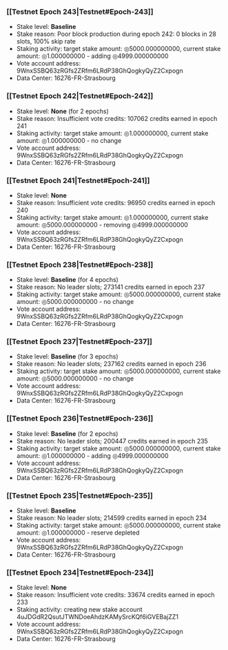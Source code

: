 ### [[Testnet Epoch 243|Testnet#Epoch-243]]
* Stake level: **Baseline**
* Stake reason: Poor block production during epoch 242: 0 blocks in 28 slots, 100% skip rate
* Staking activity: target stake amount: ◎5000.000000000, current stake amount: ◎1.000000000 - adding ◎4999.000000000
* Vote account address: 9WnxSSBQ63zRGfs2ZRfm6LRdP38GhQogkyQyZ2Cxpogn
* Data Center: 16276-FR-Strasbourg
### [[Testnet Epoch 242|Testnet#Epoch-242]]
* Stake level: **None** (for 2 epochs)
* Stake reason: Insufficient vote credits: 107062 credits earned in epoch 241
* Staking activity: target stake amount: ◎1.000000000, current stake amount: ◎1.000000000 - no change
* Vote account address: 9WnxSSBQ63zRGfs2ZRfm6LRdP38GhQogkyQyZ2Cxpogn
* Data Center: 16276-FR-Strasbourg
### [[Testnet Epoch 241|Testnet#Epoch-241]]
* Stake level: **None**
* Stake reason: Insufficient vote credits: 96950 credits earned in epoch 240
* Staking activity: target stake amount: ◎1.000000000, current stake amount: ◎5000.000000000 - removing ◎4999.000000000
* Vote account address: 9WnxSSBQ63zRGfs2ZRfm6LRdP38GhQogkyQyZ2Cxpogn
* Data Center: 16276-FR-Strasbourg
### [[Testnet Epoch 238|Testnet#Epoch-238]]
* Stake level: **Baseline** (for 4 epochs)
* Stake reason: No leader slots; 273141 credits earned in epoch 237
* Staking activity: target stake amount: ◎5000.000000000, current stake amount: ◎5000.000000000 - no change
* Vote account address: 9WnxSSBQ63zRGfs2ZRfm6LRdP38GhQogkyQyZ2Cxpogn
* Data Center: 16276-FR-Strasbourg
### [[Testnet Epoch 237|Testnet#Epoch-237]]
* Stake level: **Baseline** (for 3 epochs)
* Stake reason: No leader slots; 237162 credits earned in epoch 236
* Staking activity: target stake amount: ◎5000.000000000, current stake amount: ◎5000.000000000 - no change
* Vote account address: 9WnxSSBQ63zRGfs2ZRfm6LRdP38GhQogkyQyZ2Cxpogn
* Data Center: 16276-FR-Strasbourg
### [[Testnet Epoch 236|Testnet#Epoch-236]]
* Stake level: **Baseline** (for 2 epochs)
* Stake reason: No leader slots; 200447 credits earned in epoch 235
* Staking activity: target stake amount: ◎5000.000000000, current stake amount: ◎1.000000000 - adding ◎4999.000000000
* Vote account address: 9WnxSSBQ63zRGfs2ZRfm6LRdP38GhQogkyQyZ2Cxpogn
* Data Center: 16276-FR-Strasbourg
### [[Testnet Epoch 235|Testnet#Epoch-235]]
* Stake level: **Baseline**
* Stake reason: No leader slots; 214599 credits earned in epoch 234
* Staking activity: target stake amount: ◎5000.000000000, current stake amount: ◎1.000000000 - reserve depleted
* Vote account address: 9WnxSSBQ63zRGfs2ZRfm6LRdP38GhQogkyQyZ2Cxpogn
* Data Center: 16276-FR-Strasbourg
### [[Testnet Epoch 234|Testnet#Epoch-234]]
* Stake level: **None**
* Stake reason: Insufficient vote credits: 33674 credits earned in epoch 233
* Staking activity: creating new stake account 4uJDGdR2QsutJTWNDoeAhdzKAMySrcKQf6iGVEBajZZ1
* Vote account address: 9WnxSSBQ63zRGfs2ZRfm6LRdP38GhQogkyQyZ2Cxpogn
* Data Center: 16276-FR-Strasbourg
